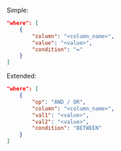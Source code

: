Simple:
```json
"where": [
	{
		"column": "<column_name>",
		"value": "<value>", 
		"condition": "="
	}
]
```
Extended:
```json
"where": [
	{
		"op": "AND / OR",
		"column": "<column_name>",
		"val1": "<value>", 
		"val2": "<value>", 
		"condition": "BETWEEN"
	}
]
```